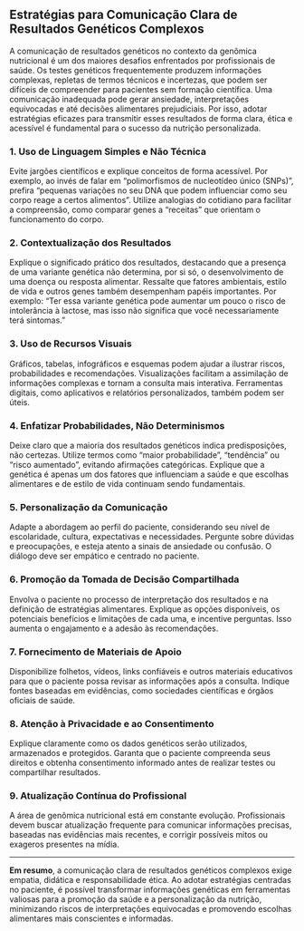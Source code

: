 ## Estratégias para Comunicação Clara de Resultados Genéticos Complexos

A comunicação de resultados genéticos no contexto da genômica nutricional é um dos maiores desafios enfrentados por profissionais de saúde. Os testes genéticos frequentemente produzem informações complexas, repletas de termos técnicos e incertezas, que podem ser difíceis de compreender para pacientes sem formação científica. Uma comunicação inadequada pode gerar ansiedade, interpretações equivocadas e até decisões alimentares prejudiciais. Por isso, adotar estratégias eficazes para transmitir esses resultados de forma clara, ética e acessível é fundamental para o sucesso da nutrição personalizada.

### 1. **Uso de Linguagem Simples e Não Técnica**

Evite jargões científicos e explique conceitos de forma acessível. Por exemplo, ao invés de falar em “polimorfismos de nucleotídeo único (SNPs)”, prefira “pequenas variações no seu DNA que podem influenciar como seu corpo reage a certos alimentos”. Utilize analogias do cotidiano para facilitar a compreensão, como comparar genes a “receitas” que orientam o funcionamento do corpo.

### 2. **Contextualização dos Resultados**

Explique o significado prático dos resultados, destacando que a presença de uma variante genética não determina, por si só, o desenvolvimento de uma doença ou resposta alimentar. Ressalte que fatores ambientais, estilo de vida e outros genes também desempenham papéis importantes. Por exemplo: “Ter essa variante genética pode aumentar um pouco o risco de intolerância à lactose, mas isso não significa que você necessariamente terá sintomas.”

### 3. **Uso de Recursos Visuais**

Gráficos, tabelas, infográficos e esquemas podem ajudar a ilustrar riscos, probabilidades e recomendações. Visualizações facilitam a assimilação de informações complexas e tornam a consulta mais interativa. Ferramentas digitais, como aplicativos e relatórios personalizados, também podem ser úteis.

### 4. **Enfatizar Probabilidades, Não Determinismos**

Deixe claro que a maioria dos resultados genéticos indica predisposições, não certezas. Utilize termos como “maior probabilidade”, “tendência” ou “risco aumentado”, evitando afirmações categóricas. Explique que a genética é apenas um dos fatores que influenciam a saúde e que escolhas alimentares e de estilo de vida continuam sendo fundamentais.

### 5. **Personalização da Comunicação**

Adapte a abordagem ao perfil do paciente, considerando seu nível de escolaridade, cultura, expectativas e necessidades. Pergunte sobre dúvidas e preocupações, e esteja atento a sinais de ansiedade ou confusão. O diálogo deve ser empático e centrado no paciente.

### 6. **Promoção da Tomada de Decisão Compartilhada**

Envolva o paciente no processo de interpretação dos resultados e na definição de estratégias alimentares. Explique as opções disponíveis, os potenciais benefícios e limitações de cada uma, e incentive perguntas. Isso aumenta o engajamento e a adesão às recomendações.

### 7. **Fornecimento de Materiais de Apoio**

Disponibilize folhetos, vídeos, links confiáveis e outros materiais educativos para que o paciente possa revisar as informações após a consulta. Indique fontes baseadas em evidências, como sociedades científicas e órgãos oficiais de saúde.

### 8. **Atenção à Privacidade e ao Consentimento**

Explique claramente como os dados genéticos serão utilizados, armazenados e protegidos. Garanta que o paciente compreenda seus direitos e obtenha consentimento informado antes de realizar testes ou compartilhar resultados.

### 9. **Atualização Contínua do Profissional**

A área de genômica nutricional está em constante evolução. Profissionais devem buscar atualização frequente para comunicar informações precisas, baseadas nas evidências mais recentes, e corrigir possíveis mitos ou exageros presentes na mídia.

---

**Em resumo**, a comunicação clara de resultados genéticos complexos exige empatia, didática e responsabilidade ética. Ao adotar estratégias centradas no paciente, é possível transformar informações genéticas em ferramentas valiosas para a promoção da saúde e a personalização da nutrição, minimizando riscos de interpretações equivocadas e promovendo escolhas alimentares mais conscientes e informadas.